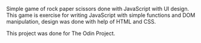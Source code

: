 Simple game of rock paper scissors done with JavaScript with UI design.
This game is exercise for writing JavaScript with simple functions and DOM manipulation, design was done with help of HTML and CSS.

This project was done for The Odin Project.
